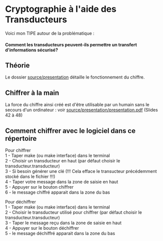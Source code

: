 # Cryptographie à l'aide des Transducteurs

Voici mon TIPE autour de la problématique :

#### Comment les transducteurs peuvent-ils permettre un transfert d'informations sécurisé?

## Théorie

Le dossier [source/presentation](https://github.com/Thibaultlestienne/transducteurfini/blob/main/sources/presentation) détaille le fonctionnement du chiffre.

## Chiffrer à la main

La force du chiffre ainsi créé est d'être utilisable par un humain sans le secours d'un ordinateur : voir [source/presentation/presentation.pdf](https://github.com/Thibaultlestienne/transducteurfini/blob/main/sources/presentation/presentation.pdf)
 (Slides 42 à 48)

## Comment chiffrer avec le logiciel dans ce répertoire

Pour chiffrer<br>
1 - Taper make (ou make interface) dans le terminal<br>
2 - Choisir un transducteur en haut (par défaut choisir le transducteur.transducteur)<br>
3 - Si besoin générer une clé (!!! Cela efface le transucteur précédemment stocké dans le fichier !!!)<br>
4 - Taper votre message dans la zone de saisie en haut<br>
5 - Appuyer sur le bouton chiffrer<br>
6 - le message chiffré apparait dans la zone du bas<br>

Pour déchiffrer<br>
1 - Taper make (ou make interface) dans le terminal<br>
2 - Choisir le transducteur utilisé pour chiffrer (par défaut choisir le transducteur.transducteur)<br>
3 - Taper le message reçu dans la zone de saisie en haut<br>
4 - Appuyer sur le bouton déchiffrer<br>
5 - le message déchiffré apparait dans la zone du bas<br>
